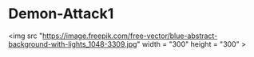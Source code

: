 # Demon-Attack1
<img src "https://image.freepik.com/free-vector/blue-abstract-background-with-lights_1048-3309.jpg" width = "300" height = "300" >
